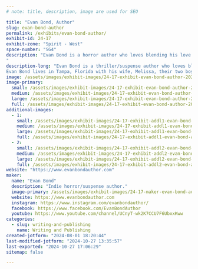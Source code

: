 ```yaml
---
# note: title, description, image are used for SEO

title: "Evan Bond, Author"
slug: evan-bond-author
permalink: /exhibits/evan-bond-author/
exhibit-id: 24-17
exhibit-zone: "Spirit - West"
space-number: "SG4"
description: "Evan Bond is a horror author who loves blending his love of the outdoors with his writings. 
"
description-long: "Evan Bond is a thriller/suspense author who loves blending his love of the outdoors with his writings. He is the author of the best selling psychological thriller Echoes of the Past and his best selling collection of short horror stories Charred Remains. He has always had a passion for telling suspenseful stories. Even at a young age, he was crafting horror stories to share with his family and friends.
Evan Bond lives in Tampa, Florida with his wife, Melissa, their two boys, Desmond and Logan, and their dog Loki. When he's not writing, he can be found adventuring in the outdoors with his family and calling it research for his next novel."
image: /assets/images/exhibit-images/24-17-exhibit-evan-bond-author-20240628-171917-large.jpg
image-primary: 
  small: /assets/images/exhibit-images/24-17-exhibit-evan-bond-author-20240628-171917-small.jpg
  medium: /assets/images/exhibit-images/24-17-exhibit-evan-bond-author-20240628-171917-medium.jpg
  large: /assets/images/exhibit-images/24-17-exhibit-evan-bond-author-20240628-171917-large.jpg
  full: /assets/images/exhibit-images/24-17-exhibit-evan-bond-author-20240628-171917-full.jpg
additional-images: 
  - 1:
    small: /assets/images/exhibit-images/24-17-exhibit-addl1-evan-bond-author-20240427-095301-small.jpg
    medium: /assets/images/exhibit-images/24-17-exhibit-addl1-evan-bond-author-20240427-095301-medium.jpg
    large: /assets/images/exhibit-images/24-17-exhibit-addl1-evan-bond-author-20240427-095301-large.jpg
    full: /assets/images/exhibit-images/24-17-exhibit-addl1-evan-bond-author-20240427-095301-full.jpg
  - 2:
    small: /assets/images/exhibit-images/24-17-exhibit-addl2-evan-bond-author-44-20240628-171917-4157-small.jpg
    medium: /assets/images/exhibit-images/24-17-exhibit-addl2-evan-bond-author-44-20240628-171917-4157-medium.jpg
    large: /assets/images/exhibit-images/24-17-exhibit-addl2-evan-bond-author-44-20240628-171917-4157-large.jpg
    full: /assets/images/exhibit-images/24-17-exhibit-addl2-evan-bond-author-44-20240628-171917-4157-full.jpg
website: "https://www.evanbondauthor.com"
maker: 
  name: "Evan Bond"
  description: "Indie horror/suspense author."
  image-primary: /assets/images/exhibit-images/24-17-maker-evan-bond-author-20240511-123124-medium.jpg
  website: https://www.evanbondauthor.com
  instagram: https://www.instagram.com/evanbondauthor/
  facebook: https://www.facebook.com/EvanBondAuthor
  youtube: https://www.youtube.com/channel/UCnyT-wk2K7CCU7F6UbxxKww
categories: 
  - slug: writing-and-publishing
    name: Writing and Publishing
created-jotform: "2024-08-01 18:20:44"
last-modified-jotform: "2024-10-27 13:35:57"
last-exported: "2024-10-27 17:06:29"
sitemap: false

---
```

